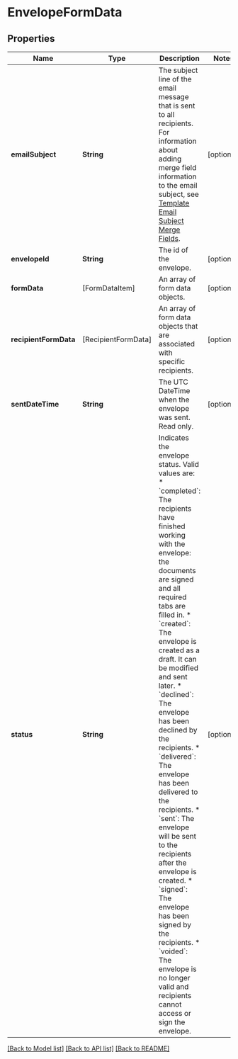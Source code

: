 # EnvelopeFormData

## Properties
Name | Type | Description | Notes
------------ | ------------- | ------------- | -------------
**emailSubject** | **String** | The subject line of the email message that is sent to all recipients.  For information about adding merge field information to the email subject, see [Template Email Subject Merge Fields](https://developers.docusign.com/esign-rest-api/reference/Templates/Templates/create#template-email-subject-merge-fields).  | [optional] 
**envelopeId** | **String** | The id of the envelope. | [optional] 
**formData** | [FormDataItem] | An array of form data objects. | [optional] 
**recipientFormData** | [RecipientFormData] | An array of form data objects that are associated with specific recipients. | [optional] 
**sentDateTime** | **String** | The UTC DateTime when the envelope was sent. Read only. | [optional] 
**status** | **String** | Indicates the envelope status. Valid values are:  * &#x60;completed&#x60;: The recipients have finished working with the envelope: the documents are signed and all required tabs are filled in. * &#x60;created&#x60;: The envelope is created as a draft. It can be modified and sent later. * &#x60;declined&#x60;: The envelope has been declined by the recipients. * &#x60;delivered&#x60;: The envelope has been delivered to the recipients. * &#x60;sent&#x60;: The envelope will be sent to the recipients after the envelope is created. * &#x60;signed&#x60;: The envelope has been signed by the recipients. * &#x60;voided&#x60;: The envelope is no longer valid and recipients cannot access or sign the envelope.  | [optional] 

[[Back to Model list]](../README.md#documentation-for-models) [[Back to API list]](../README.md#documentation-for-api-endpoints) [[Back to README]](../README.md)


